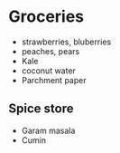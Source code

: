 # Groceries

- strawberries, bluberries
- peaches, pears
- Kale
- coconut water
- Parchment paper

## Spice store

- Garam masala
- Cumin
